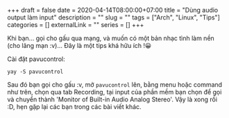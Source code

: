 +++ 
draft = false
date = 2020-04-14T08:00:00+07:00
title = "Dùng audio output làm input"
description = ""
slug = "" 
tags = ["Arch", "Linux", "Tips"]
categories = []
externalLink = ""
series = []
+++

Khi bạn... gọi cho gấu qua mạng, và muốn có một bản nhạc tình làm nền (cho lãng mạn :v)... Đây là một tips khá hữu ích !😀

Cài đặt pavucontrol:

```shell
yay -S pavucontrol
```

Sau đó bạn gọi cho gấu :v, mở `pavucontrol` lên, bằng menu hoặc command như trên, chọn qua tab Recording, tại input của phần mềm bạn chọn để gọi và chuyển thành 'Monitor of Built-in Audio Analog Stereo'. Vậy là xong rồi :D, hẹn gặp lại các bạn trong các bài viết khác.
